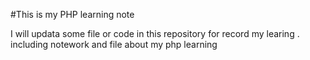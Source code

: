 #This is my PHP learning note

I will updata some file or code in this repository for record my learing .
including notework and file about my php learning
